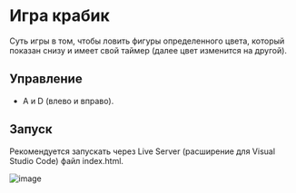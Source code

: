 # Игра крабик
Суть игры в том, чтобы ловить фигуры определенного цвета, который показан снизу и имеет свой таймер (далее цвет изменится на другой).

## Управление
- A и D (влево и вправо).

## Запуск
Рекомендуется запускать через Live Server (расширение для Visual Studio Code) файл index.html.

![image](https://github.com/user-attachments/assets/a1c59dac-0148-4a5a-b139-fb5e59876744)

